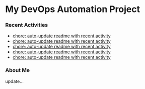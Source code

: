 # My DevOps Automation Project

### Recent Activities
<!-- activity:START -->
- [chore: auto-update readme with recent activity](https://github.com/kaigiii/mybowling-app/commit/d35bb49305b0084f934bbc74148d61cda9e1f20b)
- [chore: auto-update readme with recent activity](https://github.com/kaigiii/mybowling-app/commit/6ba7c2e82236bbf3fcf639ee359fb149dde9771c)
- [chore: auto-update readme with recent activity](https://github.com/kaigiii/mybowling-app/commit/f19b4bf701364180daa03466b5e42b1fd28e6134)
- [chore: auto-update readme with recent activity](https://github.com/kaigiii/mybowling-app/commit/471c4e9c9913f07f2b27ce5839558c37fe2d9d0d)
- [chore: auto-update readme with recent activity](https://github.com/kaigiii/mybowling-app/commit/54dff82d8dd28fe9411db930874751dc95bdd59a)
<!-- activity:END -->

### About Me
<!-- MYLINKS:START -->
<!-- MYLINKS:END -->

update...
